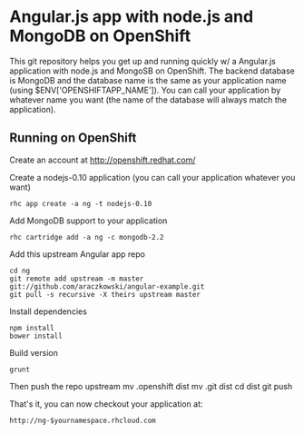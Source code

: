 Angular.js app with node.js and MongoDB on OpenShift
====================

This git repository helps you get up and running quickly w/ a Angular.js application with node.js and MongoSB  on OpenShift. 
The backend database is MongoDB and the database name is the same as your application name (using $ENV['OPENSHIFTAPP_NAME']). 
You can call your application by whatever name you want (the name of the database will always match the application).


Running on OpenShift
----------------------------

Create an account at http://openshift.redhat.com/

Create a nodejs-0.10 application (you can call your application whatever you want)

    rhc app create -a ng -t nodejs-0.10

Add MongoDB support to your application

    rhc cartridge add -a ng -c mongodb-2.2

Add this upstream Angular app repo

    cd ng
    git remote add upstream -m master git://github.com/araczkowski/angular-example.git
    git pull -s recursive -X theirs upstream master

Install dependencies

    npm install
    bower install
    
Build version

    grunt

Then push the repo upstream
    mv .openshift dist
    mv .git dist
    cd dist
    git push

That's it, you can now checkout your application at:

    http://ng-$yournamespace.rhcloud.com


